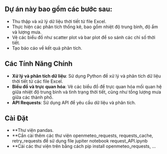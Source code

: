 ## Dự án này bao gồm các bước sau:
- Thu thập và xử lý dữ liệu thời tiết từ file Excel.
- Thực hiện các phân tích thống kê, bao gồm nhiệt độ trung bình, độ ẩm và lượng mưa.
- Vẽ các biểu đồ như scatter plot và bar plot để so sánh các chỉ số thời tiết.
- Tạo báo cáo về kết quả phân tích.

## Các Tính Năng Chính

- **Xử lý và phân tích dữ liệu**: Sử dụng Python để xử lý và phân tích dữ liệu thời tiết từ các file Excel.
- **Biểu đồ và trực quan hóa**: Vẽ các biểu đồ để trực quan hóa mối quan hệ giữa nhiệt độ trung bình và tình trạng thời tiết, cũng như tổng lượng mưa giữa các thành phố.
- **API Requests**: Sử dụng API để yêu cầu dữ liệu và phân tích.

## Cài Đặt
- **Thư viện pandas.
- **Cần cài thêm các thư viện openmeteo_requests, requests_cache, retry_requests để sử dụng file jupiter notebook request_API.ipynb
- **Cài các thư viện trên bằng cách pip install openmeteo_requests, ...
